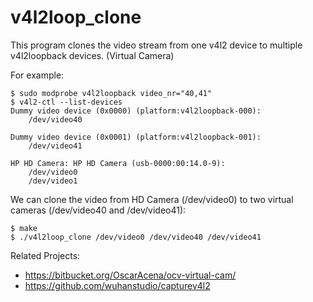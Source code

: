 # v4l2loop_clone

This program clones the video stream from one v4l2 device to multiple v4l2loopback devices. (Virtual Camera)

For example:

```
$ sudo modprobe v4l2loopback video_nr="40,41"
$ v4l2-ctl --list-devices
Dummy video device (0x0000) (platform:v4l2loopback-000):
	/dev/video40

Dummy video device (0x0001) (platform:v4l2loopback-001):
	/dev/video41

HP HD Camera: HP HD Camera (usb-0000:00:14.0-9):
	/dev/video0
	/dev/video1
```

We can clone the video from HD Camera (/dev/video0) to two virtual cameras (/dev/video40 and /dev/video41):

```
$ make
$ ./v4l2loop_clone /dev/video0 /dev/video40 /dev/video41
```

Related Projects:

- https://bitbucket.org/OscarAcena/ocv-virtual-cam/
- https://github.com/wuhanstudio/capturev4l2
